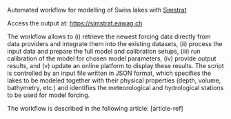 Automated workflow for modelling of Swiss lakes with [Simstrat](https://github.com/Eawag-AppliedSystemAnalysis/Simstrat)

Access the output at: https://simstrat.eawag.ch

The workflow allows to (i) retrieve the newest forcing data directly from data providers and integrate them into the existing datasets, (ii) process the input data and prepare the full model and calibration setups, (iii) run calibration of the model for chosen model parameters, (iv) provide output results, and (v) update an online platform to display these results. The script is controlled by an input file written in JSON format, which specifies the lakes to be modeled together with their physical properties (depth, volume, bathymetry, etc.) and identifies the meteorological and hydrological stations to be used for model forcing. 

The workflow is described in the following article: [article-ref]

